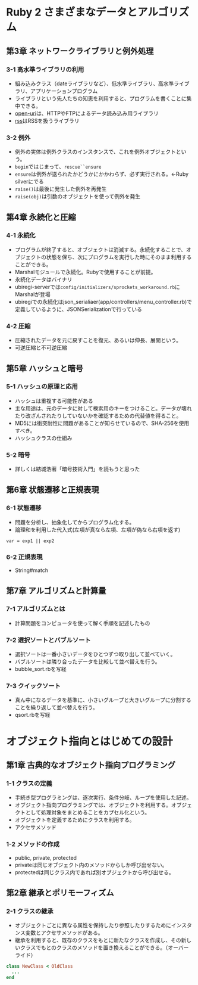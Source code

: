 # Ruby 2 さまざまなデータとアルゴリズム
## 第3章 ネットワークライブラリと例外処理

### 3-1 高水準ライブラリの利用
- 組み込みクラス（dateライブラリなど）、低水準ライブラリ、高水準ライブラリ、アプリケーションプログラム
- ライブラリという先人たちの知恵を利用すると、プログラムを書くことに集中できる。
- [open-uri](http://docs.ruby-lang.org/ja/2.1.0/library/open=2duri.html)は、HTTPやFTPによるデータ読み込み用ライブラリ
- [rss](http://docs.ruby-lang.org/ja/2.1.0/library/rss.html)はRSSを扱うライブラリ

### 3-2 例外
- 例外の実体は例外クラスのインスタンスで、これを例外オブジェクトという。
- `begin`ではじまって、`rescue``ensure`
- `ensure`は例外が送られたかどうかにかかわらず、必ず実行される。←Ruby silverにでる
- `raise()`は最後に発生した例外を再発生
- `raise(obj)`は引数のオブジェクトを使って例外を発生

## 第4章 永続化と圧縮

### 4-1 永続化
- プログラムが終了すると、オブジェクトは消滅する。永続化することで、オブジェクトの状態を保ち、次にプログラムを実行した時にそのまま利用することができる。
- Marshalモジュールで永続化。Rubyで使用することが前提。
- 永続化データはバイナリ
- ubiregi-serverでは`config/initializers/sprockets_workaround.rb`にMarshalが登場
- ubiregiでの永続化はjson_serialiaer(app/controllers/menu_controller.rb)で定義しているように、JSONSerializationで行っている

### 4-2 圧縮
- 圧縮されたデータを元に戻すことを復元、あるいは伸長、展開という。
- 可逆圧縮と不可逆圧縮

## 第5章 ハッシュと暗号

### 5-1 ハッシュの原理と応用
- ハッシュは重複する可能性がある
- 主な用途は、元のデータに対して検索用のキーをつけること。データが壊れたり改ざんされたりしていないかを確認するための代替値を得ること。
- MD5には衝突耐性に問題があることが知らせているので、SHA-256を使用すべき。
- ハッシュクラスの仕組み

### 5-2 暗号
- 詳しくは結城浩著「暗号技術入門」を読もうと思った

## 第6章 状態遷移と正規表現

### 6-1 状態遷移
- 問題を分析し、抽象化してからプログラム化する。
- 論理和を利用した代入式(左項が真なら左項、左項が偽なら右項を返す)
```
var = exp1 || exp2
```

### 6-2 正規表現
- String#match

## 第7章 アルゴリズムと計算量

### 7-1 アルゴリズムとは
- 計算問題をコンピュータを使って解く手順を記述したもの

### 7-2 選択ソートとバブルソート
- 選択ソートは一番小さいデータをひとつずつ取り出して並べていく。
- バブルソートは隣り合ったデータを比較して並べ替えを行う。
- bubble_sort.rbを写経


### 7-3 クイックソート
- 真ん中になるデータを基準に、小さいグループと大きいグループに分割することを繰り返して並べ替えを行う。
- qsort.rbを写経


# オブジェクト指向とはじめての設計

## 第1章 古典的なオブジェクト指向プログラミング 

### 1-1 クラスの定義
- 手続き型プログラミングは、逐次実行、条件分岐、ループを使用した記述。
- オブジェクト指向プログラミングでは、オブジェクトを利用する。オブジェクトとして処理対象をまとめることをカプセル化という。
- オブジェクトを定義するためにクラスを利用する。
- アクセサメソッド

### 1-2 メソッドの作成
- public, private, protected
- privateは同じオブジェクト内のメソッドからしか呼び出せない。
- protectedは同じクラス内であれば別オブジェクトから呼び出せる。


## 第2章 継承とポリモーフィズム

### 2-1 クラスの継承
- オブジェクトごとに異なる属性を保持したり参照したりするためにインスタンス変数とアクセサメソッドがある。
- 継承を利用すると、既存のクラスをもとに新たなクラスを作成し、その新しいクラスでもとのクラスのメソッドを置き換えることができる。（オーバーライド）
```ruby
class NewClass < OldClass
  ...
end
```

